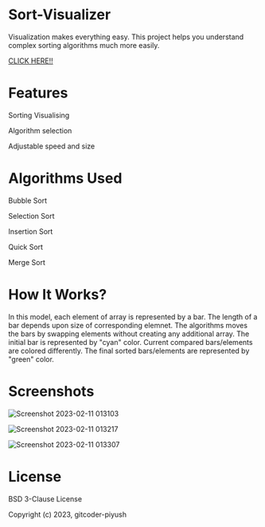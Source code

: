 # Sort-Visualizer
Visualization makes everything easy. This project helps you understand complex sorting algorithms much more easily.

[CLICK HERE!!](https://gitcoder-piyush.github.io/Sort-Visualizer/)


# Features

Sorting Visualising

Algorithm selection

Adjustable speed and size

# Algorithms Used

Bubble Sort

Selection Sort

Insertion Sort

Quick Sort

Merge Sort

# How It Works?

In this model, each element of array is represented by a bar. The length of a bar depends upon size of corresponding elemnet. The algorithms moves the bars by swapping elements without creating any additional array. The initial bar is represented by "cyan" color. Current compared bars/elements are colored differently. The final sorted bars/elements are represented by "green" color.

# Screenshots

![Screenshot 2023-02-11 013103](https://user-images.githubusercontent.com/111907542/218187120-5a6471d7-e459-463b-9753-6af5ebcc48f5.jpg)

![Screenshot 2023-02-11 013217](https://user-images.githubusercontent.com/111907542/218187184-904412b7-7218-4c1a-872f-3c576c478295.jpg)

![Screenshot 2023-02-11 013307](https://user-images.githubusercontent.com/111907542/218187212-1cc69e6e-fa5e-4955-8475-b74b7aba83f1.jpg)


# License

BSD 3-Clause License

Copyright (c) 2023, gitcoder-piyush

